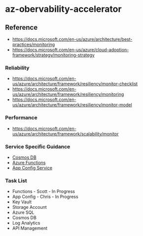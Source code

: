 # az-obervability-accelerator

## Reference

- https://docs.microsoft.com/en-us/azure/architecture/best-practices/monitoring
- https://docs.microsoft.com/en-us/azure/cloud-adoption-framework/strategy/monitoring-strategy

### Reliability

- https://docs.microsoft.com/en-us/azure/architecture/framework/resiliency/monitor-checklist
- https://docs.microsoft.com/en-us/azure/architecture/framework/resiliency/monitoring
- https://docs.microsoft.com/en-us/azure/architecture/framework/resiliency/monitor-model

### Performance

- https://docs.microsoft.com/en-us/azure/architecture/framework/scalability/monitor

### Service Specific Guidance
- [Cosmos DB](cosmos-db.md)
- [Azure Functions](az-functions.md)
- [App Config Service](app-config.md)


### Task List

- Functions - Scott - In Progress
- App Config - Chris - In Progress
- Key Vault
- Storage Account
- Azure SQL
- Cosmos DB
- Log Analytics
- API Management
